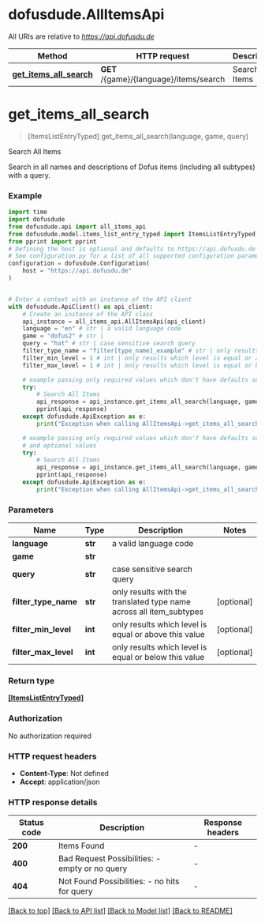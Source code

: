 # dofusdude.AllItemsApi

All URIs are relative to *https://api.dofusdu.de*

Method | HTTP request | Description
------------- | ------------- | -------------
[**get_items_all_search**](AllItemsApi.md#get_items_all_search) | **GET** /{game}/{language}/items/search | Search All Items


# **get_items_all_search**
> [ItemsListEntryTyped] get_items_all_search(language, game, query)

Search All Items

Search in all names and descriptions of Dofus items (including all subtypes) with a query.

### Example


```python
import time
import dofusdude
from dofusdude.api import all_items_api
from dofusdude.model.items_list_entry_typed import ItemsListEntryTyped
from pprint import pprint
# Defining the host is optional and defaults to https://api.dofusdu.de
# See configuration.py for a list of all supported configuration parameters.
configuration = dofusdude.Configuration(
    host = "https://api.dofusdu.de"
)


# Enter a context with an instance of the API client
with dofusdude.ApiClient() as api_client:
    # Create an instance of the API class
    api_instance = all_items_api.AllItemsApi(api_client)
    language = "en" # str | a valid language code
    game = "dofus2" # str | 
    query = "hat" # str | case sensitive search query
    filter_type_name = "filter[type_name]_example" # str | only results with the translated type name across all item_subtypes (optional)
    filter_min_level = 1 # int | only results which level is equal or above this value (optional)
    filter_max_level = 1 # int | only results which level is equal or below this value (optional)

    # example passing only required values which don't have defaults set
    try:
        # Search All Items
        api_response = api_instance.get_items_all_search(language, game, query)
        pprint(api_response)
    except dofusdude.ApiException as e:
        print("Exception when calling AllItemsApi->get_items_all_search: %s\n" % e)

    # example passing only required values which don't have defaults set
    # and optional values
    try:
        # Search All Items
        api_response = api_instance.get_items_all_search(language, game, query, filter_type_name=filter_type_name, filter_min_level=filter_min_level, filter_max_level=filter_max_level)
        pprint(api_response)
    except dofusdude.ApiException as e:
        print("Exception when calling AllItemsApi->get_items_all_search: %s\n" % e)
```


### Parameters

Name | Type | Description  | Notes
------------- | ------------- | ------------- | -------------
 **language** | **str**| a valid language code |
 **game** | **str**|  |
 **query** | **str**| case sensitive search query |
 **filter_type_name** | **str**| only results with the translated type name across all item_subtypes | [optional]
 **filter_min_level** | **int**| only results which level is equal or above this value | [optional]
 **filter_max_level** | **int**| only results which level is equal or below this value | [optional]

### Return type

[**[ItemsListEntryTyped]**](ItemsListEntryTyped.md)

### Authorization

No authorization required

### HTTP request headers

 - **Content-Type**: Not defined
 - **Accept**: application/json


### HTTP response details

| Status code | Description | Response headers |
|-------------|-------------|------------------|
**200** | Items Found |  -  |
**400** | Bad Request  Possibilities: - empty or no query  |  -  |
**404** | Not Found  Possibilities: - no hits for query |  -  |

[[Back to top]](#) [[Back to API list]](../README.md#documentation-for-api-endpoints) [[Back to Model list]](../README.md#documentation-for-models) [[Back to README]](../README.md)

